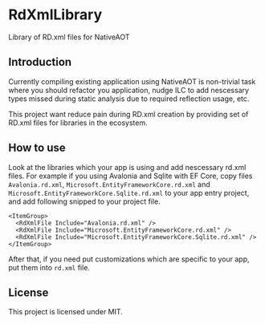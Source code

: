 # RdXmlLibrary
Library of RD.xml files for NativeAOT

## Introduction

Currently compiling existing application using NativeAOT is non-trivial task where you should refactor you application, nudge ILC to add nescessary types missed during static analysis due to required reflection usage, etc.

This project want reduce pain during RD.xml creation by providing set of RD.xml files for libraries in the ecosystem.

## How to use

Look at the libraries which your app is using and add nescessary rd.xml files. For example if you using Avalonia and Sqlite with EF Core, copy files `Avalonia.rd.xml`, `Microsoft.EntityFrameworkCore.rd.xml` and `Microsoft.EntityFrameworkCore.Sqlite.rd.xml` to your app entry project, and add following snipped to your project file.
```
<ItemGroup>
  <RdXmlFile Include="Avalonia.rd.xml" />
  <RdXmlFile Include="Microsoft.EntityFrameworkCore.rd.xml" />
  <RdXmlFile Include="Microsoft.EntityFrameworkCore.Sqlite.rd.xml" />
</ItemGroup>
```

After that, if you need put customizations which are specific to your app, put them into `rd.xml` file.

## License

This project is licensed under MIT.